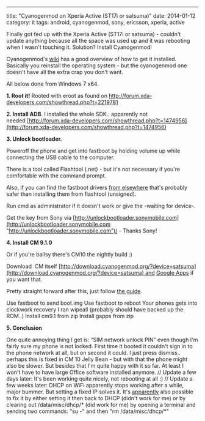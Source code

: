 ---
title: "Cyanogenmod on Xperia Active (ST17i or satsuma)"
date: 2014-01-12
category: it
tags: android, cyanogenmod, sony, ericsson, xperia, active

Finally got fed up with the Xperia Active (ST17i or satsuma) - couldn't update anything because all the space was used up and it was rebooting when I wasn't touching it. Solution? Install Cyanogenmod!

Cyanogenmod's [wiki](http://wiki.cyanogenmod.org/w/Install_CM_for_satsuma) has a good overview of how to get it installed. Basically you reinstall the operating system - but the cyanogenmod one doesn't have all the extra crap you don't want.

All below done from Windows 7 x64.

**1\. Root it!** Rooted with eroot as found on http://forum.xda-developers.com/showthread.php?t=2219781

**2\. Install ADB**. I installed the whole SDK.. apparently not needed [http://forum.xda-developers.com/showthread.php?t=1474956](http://forum.xda-developers.com/showthread.php?t=1474956)

**3\. Unlock bootloader.**

Poweroff the phone and get into fastboot by holding volume up while connecting the USB cable to the computer.

There is a tool called Flashtool (.net) - but it's not necessary if you're comfortable with the command prompt.

Also, if you can find the fastboot drivers [from elsewhere](http://developer.sonymobile.com/downloads/drivers/ "there is one called fastboot here on sonymobile.com") that's probably safer than installing them from flashtool (unsigned).

Run cmd as administrator if it doesn't work or give the -waiting for device-.

Get the key from Sony via [http://unlockbootloader.sonymobile.com](http://unlockbootloader.sonymobile.com "http://unlockbootloader.sonymobile.com")/ - Thanks Sony!

**4\. Install CM 9.1.0**

Or if you're ballsy there's CM10 the nightly build :)

Download  CM itself [http://download.cyanogenmod.org/?device=satsuma](http://download.cyanogenmod.org/?device=satsuma) and [Google Apps](http://wiki.cyanogenmod.org/w/Google_Apps) if you want that.

Pretty straight forward after this, just follow [the guide](http://wiki.cyanogenmod.org/w/Install_CM_for_satsuma "http://wiki.cyanogenmod.org/w/Install_CM_for_satsuma").

Use fastboot to send boot.img Use fastboot to reboot Your phones gets into clockwork recovery I ran wipeall (probably should have backed up the ROM..) Install cm9.1 from zip Install gapps from zip

**5\. Conclusion**

One quite annoying thing I get is: “SIM network unlock PIN” even though I'm fairly sure my phone is not locked. First time it booted it couldn't sign in to the phone network at all, but on second it could. I just press dismiss.. perhaps this is fixed in CM 10 Jelly Bean - but with that the phone might also be slower. But besides that I'm quite happy with it so far. At least I won't have to have large Office software installed anymore. // Update a few days later: It's been working quite nicely, not rebooting at all :) // Update a few weeks later: DHCP on WiFi apparently stops working after a while, major bummer. But setting a fixed IP solves it. It's [apparently](http://forum.cyanogenmod.com/topic/57475-wifi-problem/ "http://forum.cyanogenmod.com/topic/57475-wifi-problem/") also possible to fix it by either setting it then back to DHCP (didn't work for me) or by clearing out /data/misc/dhcp/\* (did work for me) by opening a terminal and sending two commands: "su -" and then "rm /data/misc/dhcp/\*"
